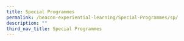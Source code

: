 ```yaml
---
title: Special Programmes
permalink: /beacon-experiential-learning/Special-Programmes/sp/
description: ""
third_nav_title: Special Programmes
---
```


